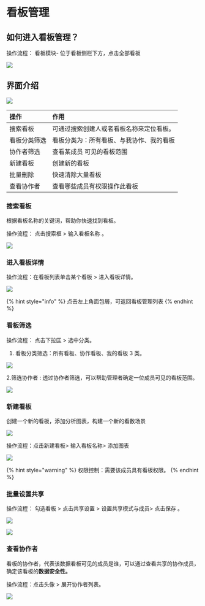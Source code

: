 # 看板管理

## 如何进入看板管理？

操作流程： 看板模块- 位于看板侧栏下方，点击全部看板

![](../../.gitbook/assets/ying-mu-jie-tu-20201210-xia-wu-2.56.53.png)



## 界面介绍

![](../../.gitbook/assets/ying-mu-jie-tu-20201210-xia-wu-2.57.05.png)

| 操作 | 作用 |
| :--- | :--- |
| 搜索看板 | 可通过搜索创建人或者看板名称来定位看板。 |
| 看板分类筛选 | 看板分类为：所有看板、与我协作、我的看板 |
| 协作者筛选 | 查看某成员 可见的看板范围 |
| 新建看板 | 创建新的看板 |
| 批量刪除 | 快速清除大量看板 |
| 查看协作者 | 查看哪些成员有权限操作此看板 |



### 搜索看板

根据看板名称的关键词，帮助你快速找到看板。

操作流程： 点击搜索框 &gt; 输入看板名称 。

![](../../.gitbook/assets/ying-mu-jie-tu-20201210-xia-wu-2.58.21%20%281%29.png)

### 进入看板详情

操作流程：在看板列表单击某个看板 &gt;  进入看板详情。

![](../../.gitbook/assets/ying-mu-jie-tu-20201210-xia-wu-3.33.52.png)

{% hint style="info" %}
点击左上角面包屑，可返回看板管理列表
{% endhint %}

### 

### 看板筛选

操作流程：  点击下拉匡 &gt; 选中分类。 

1. 看板分类筛选：所有看板、协作看板、我的看板 3 类。

![](../../.gitbook/assets/ying-mu-jie-tu-20201210-xia-wu-3.37.02%20%281%29.png)

2.筛选协作者 :  透过协作者筛选，可以帮助管理者确定一位成员可见的看板范围。

![](../../.gitbook/assets/ying-mu-jie-tu-20201210-xia-wu-3.37.36.png)

### 新建看板

创建一个新的看板，添加分析图表，构建一个新的看数场景

![](../../.gitbook/assets/ying-mu-jie-tu-20201210-xia-wu-3.38.27.png)

操作流程：点击新建看板&gt; 输入看板名称&gt;  添加图表

![](../../.gitbook/assets/ying-mu-jie-tu-20201210-xia-wu-3.38.58.png)

{% hint style="warning" %}
权限控制：需要该成员具有看板权限。
{% endhint %}

### 

### 批量设置共享

操作流程： 勾选看板 &gt; 点击共享设置 &gt; 设置共享模式与成员&gt; 点击保存 。

![](../../.gitbook/assets/ying-mu-jie-tu-20201210-xia-wu-3.35.49.png)

![](../../.gitbook/assets/ying-mu-jie-tu-20201210-xia-wu-3.35.46.png)



### 查看协作者

看板的协作者，代表该数据看板可见的成员是谁，可以通过查看共享的协作成员，确定该看板的**数据安全性。**

操作流程：点击头像 &gt; 展开协作者列表。

![](../../.gitbook/assets/ying-mu-jie-tu-20201210-xia-wu-3.35.05.png)



